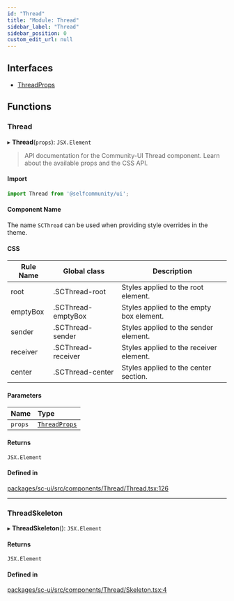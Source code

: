 ```yaml
---
id: "Thread"
title: "Module: Thread"
sidebar_label: "Thread"
sidebar_position: 0
custom_edit_url: null
---
```


## Interfaces

- [ThreadProps](../interfaces/Thread.ThreadProps)

## Functions

### Thread

▸ **Thread**(`props`): `JSX.Element`

> API documentation for the Community-UI Thread component. Learn about the available props and the CSS API.

#### Import

```jsx
import Thread from '@selfcommunity/ui';
```

#### Component Name

The name `SCThread` can be used when providing style overrides in the theme.

#### CSS

|Rule Name|Global class|Description|
|---|---|---|
|root|.SCThread-root|Styles applied to the root element.|
|emptyBox|.SCThread-emptyBox|Styles applied to the empty box element.|
|sender|.SCThread-sender|Styles applied to the sender element.|
|receiver|.SCThread-receiver|Styles applied to the receiver element.|
|center|.SCThread-center|Styles applied to the center section.|

#### Parameters

| Name | Type |
| :------ | :------ |
| `props` | [`ThreadProps`](../interfaces/Thread.ThreadProps) |

#### Returns

`JSX.Element`

#### Defined in

[packages/sc-ui/src/components/Thread/Thread.tsx:126](https://github.com/selfcommunity/community-ui/blob/7897031/packages/sc-ui/src/components/Thread/Thread.tsx#L126)

___

### ThreadSkeleton

▸ **ThreadSkeleton**(): `JSX.Element`

#### Returns

`JSX.Element`

#### Defined in

[packages/sc-ui/src/components/Thread/Skeleton.tsx:4](https://github.com/selfcommunity/community-ui/blob/7897031/packages/sc-ui/src/components/Thread/Skeleton.tsx#L4)
